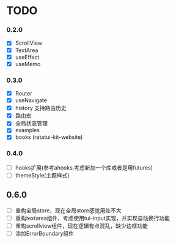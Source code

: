 # TODO

### 0.2.0

- [x] ScrollView
- [x] TextArea
- [x] useEffect
- [x] useMemo

### 0.3.0

- [x] Router
- [x] useNavigate
- [x] history 支持路由历史
- [x] 路由宏
- [x] 全局状态管理
- [x] examples
- [x] books (ratatui-kit-website)

### 0.4.0

- [ ] hooks扩展(参考ahooks,考虑新加一个库或者是用futures)
- [ ] themeStyle(主题样式)

## 0.6.0

- [ ] 重构全局store，现在全局store感觉用处不大
- [ ] 重构textarea组件，考虑使用tui-input实现，并实现自动换行功能
- [ ] 重构scrollview组件，现在逻辑有点混乱，缺少边框功能
- [ ] 添加ErrorBoundary组件
